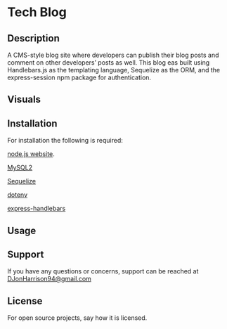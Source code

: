 # Tech Blog


## Description
A CMS-style blog site where developers can publish their blog posts and comment on other developers’ posts as well. This blog eas built using Handlebars.js as the templating language, Sequelize as the ORM, and the express-session npm package for authentication.


## Visuals


## Installation

For installation the following is required:

[node.js website](https://nodejs.org/en/).

[MySQL2](https://www.npmjs.com/package/mysql)

[Sequelize](https://www.npmjs.com/package/sequelize)

[dotenv](https://www.npmjs.com/package/dotenv)

[express-handlebars](https://www.npmjs.com/package/express-handlebars)

## Usage



## Support

If you have any questions or concerns, support can be reached at DJonHarrison94@gmail.com


## License
For open source projects, say how it is licensed.

